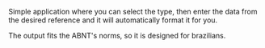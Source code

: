 Simple application where you can select the type, then enter the data from the desired reference and it will automatically format it for you.

The output fits the ABNT's norms, so it is designed for brazilians.
